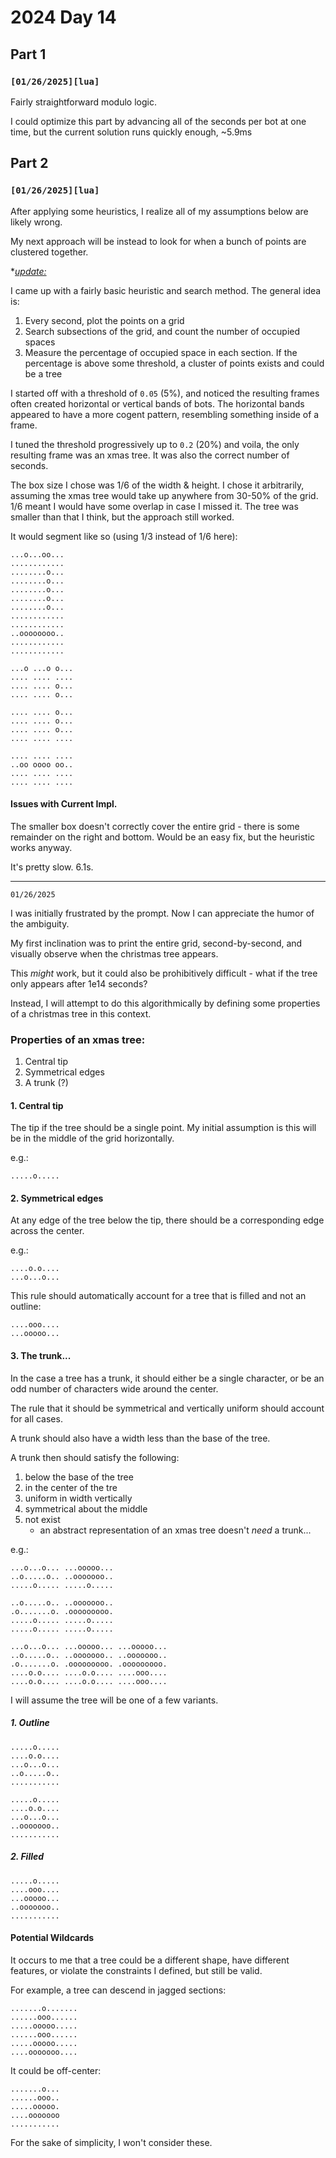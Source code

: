 # 2024 Day 14

## Part 1
### `[01/26/2025][lua]`

Fairly straightforward modulo logic.

I could optimize this part by advancing all of the seconds per bot at one time, but the current solution runs quickly enough, ~5.9ms

## Part 2

### `[01/26/2025][lua]`

After applying some heuristics, I realize all of my assumptions below are likely wrong.

My next approach will be instead to look for when a bunch of points are clustered together.

*<u>*update:</u>*

I came up with a fairly basic heuristic and search method. The general idea is:

1. Every second, plot the points on a grid
2. Search subsections of the grid, and count the number of occupied spaces
3. Measure the percentage of occupied space in each section. If the percentage is above some threshold, a cluster of points exists and could be a tree

I started off with a threshold of `0.05` (5%), and noticed the resulting frames often created horizontal or vertical bands of bots. The horizontal bands appeared to have a more cogent pattern, resembling something inside of a frame.

I tuned the threshold progressively up to `0.2` (20%) and voila, the only resulting frame was an xmas tree. It was also the correct number of seconds.

The box size I chose was 1/6 of the width & height. I chose it arbitrarily, assuming the xmas tree would take up anywhere from 30-50% of the grid. 1/6 meant I would have some overlap in case I missed it. The tree was smaller than that I think, but the approach still worked. 

It would segment like so (using 1/3 instead of 1/6 here):

```
...o...oo...
............
........o...
........o...
........o...
........o...
........o...
............
............
..oooooooo..
............
............

...o ...o o...
.... .... ....
.... .... o...
.... .... o...

.... .... o...
.... .... o...
.... .... o...
.... .... ....

.... .... ....
..oo oooo oo..
.... .... ....
.... .... ....
```

#### Issues with Current Impl.

The smaller box doesn't correctly cover the entire grid - there is some remainder on the right and bottom. Would be an easy fix, but the heuristic works anyway.

It's pretty slow. 6.1s.


---
`01/26/2025`

I was initially frustrated by the prompt. Now I can appreciate the humor of the ambiguity.

My first inclination was to print the entire grid, second-by-second, and visually observe when the christmas tree appears.

This *might* work, but it could also be prohibitively difficult - what if the tree only appears after 1e14 seconds?

Instead, I will attempt to do this algorithmically by defining some properties of a christmas tree in this context.

### Properties of an xmas tree:

1. Central tip
2. Symmetrical edges
3. A trunk (?)


#### 1. Central tip

The tip if the tree should be a single point. My initial assumption is this will be in the middle of the grid horizontally.

e.g.:

```
.....o.....
```

#### 2. Symmetrical edges

At any edge of the tree below the tip, there should be a corresponding edge across the center.

e.g.:

```
....o.o....
...o...o...
```

This rule should automatically account for a tree that is filled and not an outline:
```
....ooo....
...ooooo...
```

#### 3. The trunk...

In the case a tree has a trunk, it should either be a single character, or be an odd number of characters wide around the center.

The rule that it should be symmetrical and vertically uniform should account for all cases.

A trunk should also have a width less than the base of the tree.

A trunk then should satisfy the following:

1. below the base of the tree
2. in the center of the tre
3. uniform in width vertically
4. symmetrical about the middle
5. not exist
    * an abstract representation of an xmas tree doesn't *need* a trunk...

e.g.:
```
...o...o... ...ooooo...
..o.....o.. ..ooooooo..
.....o..... .....o.....

..o.....o.. ..ooooooo..
.o.......o. .ooooooooo.
.....o..... .....o.....
.....o..... .....o.....

...o...o... ...ooooo... ...ooooo...
..o.....o.. ..ooooooo.. ..ooooooo..
.o.......o. .ooooooooo. .ooooooooo.
....o.o.... ....o.o.... ....ooo....
....o.o.... ....o.o.... ....ooo....

```


I will assume the tree will be one of a few variants. 

##### 1. Outline
```
.....o.....
....o.o....
...o...o...
..o.....o..
...........

.....o.....
....o.o....
...o...o...
..ooooooo..
...........
```

##### 2. Filled

```
.....o.....
....ooo....
...ooooo...
..ooooooo..
...........
```

#### Potential Wildcards

It occurs to me that a tree could be a different shape, have different features, or violate the constraints I defined, but still be valid. 

For example, a tree can descend in jagged sections:
```
.......o.......
......ooo......
.....ooooo.....
......ooo......
.....ooooo.....
....ooooooo....
```

It could be off-center:
```
.......o...
......ooo..
.....ooooo.
....ooooooo
...........
```

For the sake of simplicity, I won't consider these.
